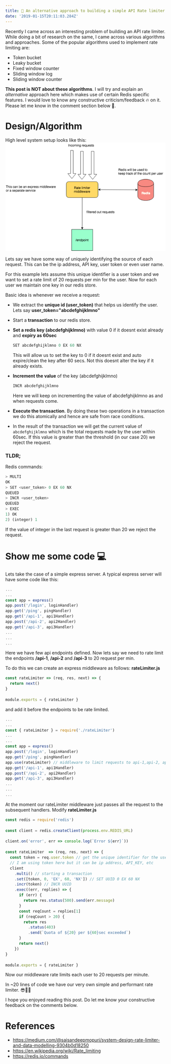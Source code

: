 ```yaml
---
title: 🚧 An alternative approach to building a simple API Rate limiter using NodeJS and Redis
date: '2019-01-15T20:11:03.284Z'
---
```


Recently I came across an interesting problem of building an API rate limiter. While doing a bit of research on the same, I came across various algorithms and approaches. Some of the popular algorithms used to implement rate limiting are:

- Token bucket
- Leaky bucket
- Fixed window counter
- Sliding window log
- Sliding window counter

**This post is NOT about these algorithms**. I will try and explain an _alternative_ approach here which makes use of certain Redis specific features. I would love to know any constructive criticism/feedback 🔥 on it. Please let me know in the comment section below 😬.

# Design/Algorithm

High level system setup looks like this:
![high level](./high_level.png)

Lets say we have some way of uniquely identifying the source of each request. This can be the ip address, API key, user token or even user name.

For this example lets assume this unique identifier is a user token and we want to set a rate limit of 20 requests per min for the user. Now for each user we maintain one key in our redis store.

Basic idea is whenever we receive a request:

- We extract the **unique id (user_token)** that helps us identify the user. Lets say **user_token="abcdefghijklmno"**
- Start a **transaction** to our redis store.
- **Set a redis key (abcdefghijklmno)** with value 0 if it doesnt exist already and **expiry as 60sec**

  ```js
  SET abcdefghijklmno 0 EX 60 NX
  ```

  This will allow us to set the key to 0 if it doesnt exist and auto expire/clean the key after 60 secs. Not this doesnt alter the key if it already exists.

- **Increment the value** of the key (abcdefghijklmno)
  ```js
  INCR abcdefghijklmno
  ```
  Here we will keep on incrementing the value of abcdefghijklmno as and when requests come.
- **Execute the transaction**.
  By doing these two operations in a transaction we do this atomically and hence are safe from race conditions.
- In the result of the transaction we will get the current value of `abcdefghijklmno` which is the total requests made by the user within 60sec. If this value is greater than the threshold (in our case 20) we reject the request.

### TLDR;

Redis commands:

```js
> MULTI
OK
> SET <user_token> 0 EX 60 NX
QUEUED
> INCR <user_token>
QUEUED
> EXEC
1) OK
2) (integer) 1
```

If the value of integer in the last request is greater than 20 we reject the request.

# Show me some code 💻

Lets take the case of a simple express server. A typical express server will have some code like this:

```js
...
...
const app = express()
app.post('/login', loginHandler)
app.get('/ping', pingHandler)
app.get('/api-1', api1Handler)
app.post('/api-2', api2Handler)
app.get('/api-3', api3Handler)
...
...
...
```

Here we have few api endpoints defined. Now lets say we need to rate limit the endpoints **/api-1**, **/api-2** and **/api-3** to 20 request per min.

To do this we can create an express middleware as follows:
**rateLimiter.js**

```js
const rateLimiter => (req, res, next) => {
  return next()
}

module.exports = { rateLimiter }
```

and add it before the endpoints to be rate limited.

```js
...
...
const { rateLimiter } = require('./rateLimiter')
...
...
const app = express()
app.post('/login', loginHandler)
app.get('/ping', pingHandler)
app.use(rateLimiter) // middleware to limit requests to api-1,api-2, api-3
app.get('/api-1', api1Handler)
app.post('/api-2', api2Handler)
app.get('/api-3', api3Handler)
...
...
...
```

At the moment our rateLimiter middleware just passes all the request to the subsequent handlers.
Modify **rateLimiter.js**

```js
const redis = require('redis')

const client = redis.createClient(process.env.REDIS_URL)

client.on('error', err => console.log(`Error ${err}`))

const rateLimiter  => (req, res, next) => {
  const token = req.user.token // get the unique identifier for the user here
  // I am using token here but it can be ip address, API_KEY, etc
  client
    .multi() // starting a transaction
    .set([token, 0, 'EX', 60, 'NX']) // SET UUID 0 EX 60 NX
    .incr(token) // INCR UUID
    .exec((err, replies) => {
      if (err) {
        return res.status(500).send(err.message)
      }
      const reqCount = replies[1]
      if (reqCount > 20) {
        return res
          .status(403)
          .send(`Quota of ${20} per ${60}sec exceeded`)
      }
      return next()
    })
}

module.exports = { rateLimiter }
```

Now our middleware rate limits each user to 20 requests per minute.

In ~20 lines of code we have our very own simple and performant rate limiter. 😎🤘🏽

I hope you enjoyed reading this post. Do let me know your constructive feedback on the comments below.

# References

- https://medium.com/@saisandeepmopuri/system-design-rate-limiter-and-data-modelling-9304b0d18250
- https://en.wikipedia.org/wiki/Rate_limiting
- https://redis.io/commands
